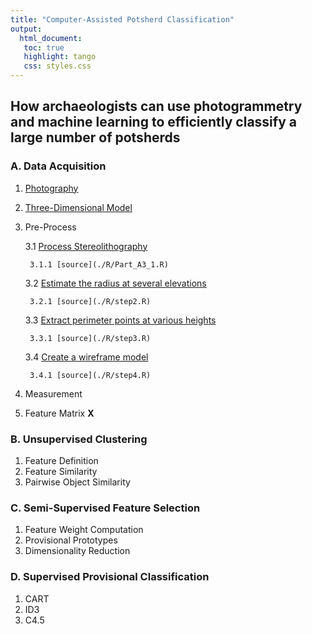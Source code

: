 ```yaml
---
title: "Computer-Assisted Potsherd Classification"
output:
  html_document:
   toc: true
   highlight: tango
   css: styles.css
---
```

## How archaeologists can use photogrammetry and machine learning to efficiently classify a large number of potsherds

### A. Data Acquisition
1. [Photography](./markdown/Part_A1.md)
2. [Three-Dimensional Model](./markdown/Part_A2.md)
3. Pre-Process

    3.1 [Process Stereolithography](./markdown/Part_A3_1.md)

        3.1.1 [source](./R/Part_A3_1.R)

    3.2 [Estimate the radius at several elevations](./markdown/step2.md)

        3.2.1 [source](./R/step2.R)

    3.3 [Extract perimeter points at various heights](./markdown/step3.md)

        3.3.1 [source](./R/step3.R)

    3.4 [Create a wireframe model](./markdown/step4.md)

        3.4.1 [source](./R/step4.R)

4.  Measurement
5.  Feature Matrix **X**

### B. Unsupervised Clustering
1. Feature Definition
2. Feature Similarity
3. Pairwise Object Similarity

### C. Semi-Supervised Feature Selection
1. Feature Weight Computation
2. Provisional Prototypes
3. Dimensionality Reduction

### D. Supervised Provisional Classification
1. CART
2. ID3
3. C4.5
